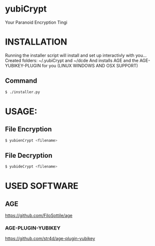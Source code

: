 # yubiCrypt
Your Paranoid Encryption Tingi

# INSTALLATION
Running the installer script will install and set up interactivly with you...
Created folders:  ~/.yubiCrypt and ~/dcde
And installs AGE and the AGE-YUBIKEY-PLUGIN for you (LINUX WINDOWS AND OSX SUPPORT)
## Command
```bash
$ ./installer.py
```
# USAGE:
## File Encryption
```bash
$ yubienCrypt <filename>
```
## File Decryption
```bash
$ yubideCrypt <filename>
```
# USED SOFTWARE
## AGE
https://github.com/FiloSottile/age
### AGE-PLUGIN-YUBIKEY
https://github.com/str4d/age-plugin-yubikey
